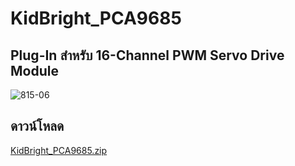 # KidBright_PCA9685

## Plug-In สำหรับ 16-Channel PWM Servo Drive Module
![815-06](https://cdn-shop.adafruit.com//970x728/815-06.jpg)

## ดาวน์โหลด
[KidBright_PCA9685.zip](https://github.com/afx007/KidBright_PCA9685/raw/master/KidBright_PCA9685.zip)
